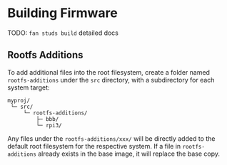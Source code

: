 # **Building Firmware**

TODO: `fan studs build` detailed docs

## **Rootfs Additions**

To add additional files into the root filesystem, create a folder named
`rootfs-additions` under the `src` directory, with a subdirectory for each
system target:

    myproj/
     └─ src/
         └─ rootfs-additions/
             ├─ bbb/
             └─ rpi3/

Any files under the `rootfs-additions/xxx/` will be directly added to the
default root filesystem for the respective system. If a file in
`rootfs-additions` already exists in the base image, it will replace the base
copy.
